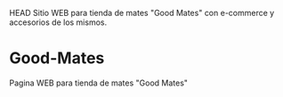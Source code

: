 HEAD
Sitio WEB para tienda de mates "Good Mates" con e-commerce y accesorios de los mismos.

# Good-Mates
Pagina WEB para tienda de mates "Good Mates"

